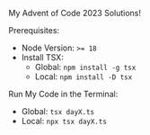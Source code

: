 My Advent of Code 2023 Solutions!

Prerequisites:
- Node Version: `>= 18`
- Install TSX: 
  - Global: `npm install -g tsx`
  - Local: `npm install -D tsx`

Run My Code in the Terminal:
- Global: `tsx dayX.ts`
- Local: `npx tsx dayX.ts`